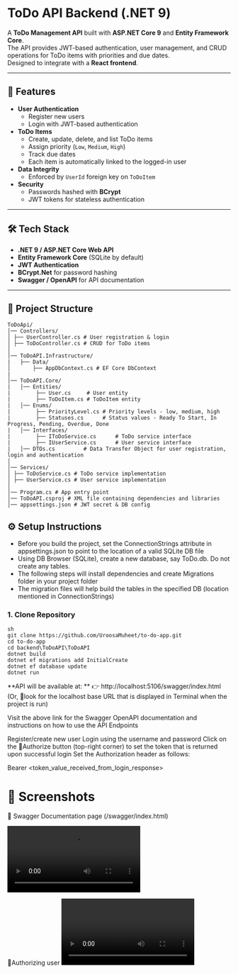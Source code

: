 # ToDo API Backend (.NET 9)

A **ToDo Management API** built with **ASP.NET Core 9** and **Entity Framework Core**.  
The API provides JWT-based authentication, user management, and CRUD operations for ToDo items with priorities and due dates.  
Designed to integrate with a **React frontend**.

---

## 🚀 Features

- **User Authentication**
  - Register new users
  - Login with JWT-based authentication
- **ToDo Items**
  - Create, update, delete, and list ToDo items
  - Assign priority (`Low`, `Medium`, `High`)
  - Track due dates
  - Each item is automatically linked to the logged-in user
- **Data Integrity**
  - Enforced by `UserId` foreign key on `ToDoItem`
- **Security**
  - Passwords hashed with **BCrypt**
  - JWT tokens for stateless authentication

---

## 🛠️ Tech Stack

- **.NET 9 / ASP.NET Core Web API**
- **Entity Framework Core** (SQLite by default)
- **JWT Authentication**
- **BCrypt.Net** for password hashing
- **Swagger / OpenAPI** for API documentation

---

## 📂 Project Structure
```
ToDoApi/
│── Controllers/
│ ├── UserController.cs # User registration & login
│ ├── ToDoController.cs # CRUD for ToDo items
│
│── ToDoAPI.Infrastructure/
|   ├── Data/
│       ├── AppDbContext.cs # EF Core DbContext
|
│── ToDoAPI.Core/
|   │── Entities/
|        ├── User.cs     # User entity
|        ├── ToDoItem.cs # ToDoItem entity
|   │── Enums/
|        ├── PriorityLevel.cs # Priority levels - low, medium, high
|        ├── Statuses.cs      # Status values - Ready To Start, In Progress, Pending, Overdue, Done
|   │── Interfaces/
|        ├── IToDoService.cs      # ToDo service interface
|        ├── IUserService.cs      # User service interface
|   │── DTOs.cs         # Data Transfer Object for user registration, login and authentication
│
│── Services/
│ ├── ToDoService.cs # ToDo service implementation
│ ├── UserService.cs # User service implementation
│
│── Program.cs # App entry point
│── ToDoAPI.csproj # XML file containing dependencies and libraries
│── appsettings.json # JWT secret & DB config 

```

## ⚙️ Setup Instructions
- Before you build the project, set the ConnectionStrings attribute in appsettings.json to point to the location of a valid SQLite DB file
- Using DB Browser (SQLite), create a new database, say ToDo.db. Do not create any tables.
- The following steps will install dependencies and create Migrations folder in your project folder
- The migration files will help build the tables in the specified DB (location mentioned in ConnectionStrings)
### 1. Clone Repository
```
sh
git clone https://github.com/UroosaMuheet/to-do-app.git
cd to-do-app
cd backend\ToDoAPI\ToDoAPI
dotnet build
dotnet ef migrations add InitialCreate
dotnet ef database update
dotnet run 
```

**API will be available at: **
👉 http://localhost:5106/swagger/index.html
(Or, 👀look for the localhost base URL that is displayed in Terminal when the project is run)

Visit the above link for the Swagger OpenAPI documentation and instructions on how to use the API Endpoints

Register/create new user
Login using the username and password
Click on the 🔑Authorize button (top-right corner) to set the token that is returned upon successful login
Set the Authorization header as follows:

Bearer <token_value_received_from_login_response>

# 📸 Screenshots

 📖 Swagger Documentation page (/swagger/index.html)

![Watch the video](https://raw.githubusercontent.com/UroosaMuheet/to-do-app/main/backend/ToDoAPI/ToDoAPI/20250901-1903-02.5181649.mp4)

  🔑Authorizing user
<video controls src="20250901-1905-17.7936059.mp4" title="Title"></video>
